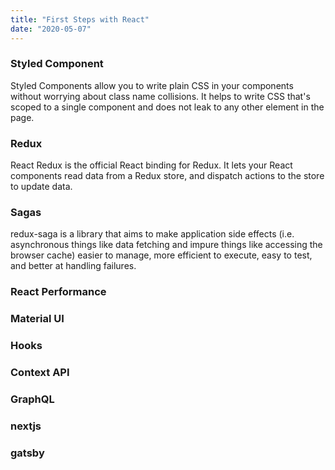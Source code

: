 ```yaml
---
title: "First Steps with React"
date: "2020-05-07"
---
```


### Styled Component

Styled Components allow you to write plain CSS in your components without worrying about class name collisions. It helps to write CSS that's scoped to a single component and does not leak to any other element in the page.

### Redux

React Redux is the official React binding for Redux. It lets your React components read data from a Redux store, and dispatch actions to the store to update data.

### Sagas

redux-saga is a library that aims to make application side effects (i.e. asynchronous things like data fetching and impure things like accessing the browser cache) easier to manage, more efficient to execute, easy to test, and better at handling failures.

### React Performance

### Material UI

### Hooks

### Context API

### GraphQL

### nextjs

### gatsby